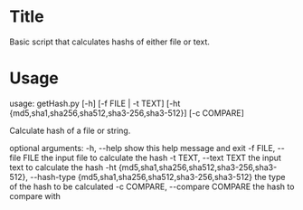 # Title

Basic script that calculates hashs of either file or text.

# Usage

  usage: getHash.py [-h] [-f FILE | -t TEXT]
                    [-ht {md5,sha1,sha256,sha512,sha3-256,sha3-512}]
                    [-c COMPARE]

  Calculate hash of a file or string.

  optional arguments:
    -h, --help            show this help message and exit
    -f FILE, --file FILE  the input file to calculate the hash
    -t TEXT, --text TEXT  the input text to calculate the hash
    -ht {md5,sha1,sha256,sha512,sha3-256,sha3-512}, --hash-type {md5,sha1,sha256,sha512,sha3-256,sha3-512}
                          the type of the hash to be calculated
    -c COMPARE, --compare COMPARE
                          the hash to compare with
